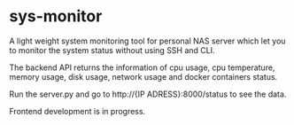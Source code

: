 # sys-monitor
A light weight system monitoring tool for personal NAS server which let you to monitor the system status without using SSH and CLI.

The backend API returns the information of cpu usage, cpu temperature, memory usage, disk usage, network usage and docker containers status. 

Run the server.py and go to http://{IP ADRESS}:8000/status to see the data.

Frontend development is in progress.
